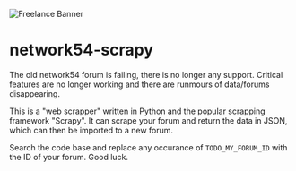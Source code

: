 ![Freelance Banner](https://s3.eu-central-1.amazonaws.com/static.expertcoder.io/github-banner/banner.png)

# network54-scrapy
The old network54 forum is failing, there is no longer any support. Critical features are no longer working and there are runmours of data/forums disappearing.

This is a "web scrapper" written in Python and the popular scrapping framework "Scrapy". It can scrape your forum and return the data in JSON, which can then be imported to a new forum.

Search the code base and replace any occurance of `TODO_MY_FORUM_ID` with the ID of your forum.
Good luck.
